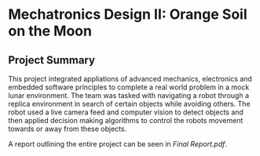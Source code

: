 # Mechatronics Design II: Orange Soil on the Moon
## Project Summary
This project integrated appliations of advanced mechanics, electronics and embedded software principles to complete a real world problem in a mock lunar environment.
The team was tasked with navigating a robot through a replica environment in search of certain objects while avoiding others.
The robot used a live camera feed and computer vision to detect objects and then applied decision making algorithms to control the robots movement towards or away from these objects.

A report outlining the entire project can be seen in _Final Report.pdf_.
